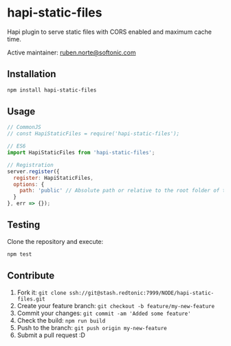 # hapi-static-files

Hapi plugin to serve static files with CORS enabled and maximum cache time.

Active maintainer: [ruben.norte@softonic.com](mailto:ruben.norte@softonic.com?subject=hapi-static-files)

## Installation

```bash
npm install hapi-static-files
```

## Usage

```javascript
// CommonJS
// const HapiStaticFiles = require('hapi-static-files');

// ES6
import HapiStaticFiles from 'hapi-static-files';

// Registration
server.register({
  register: HapiStaticFiles,
  options: {
    path: 'public' // Absolute path or relative to the root folder of the project.
  }
}, err => {});
```

## Testing

Clone the repository and execute:

```bash
npm test
```

## Contribute

1. Fork it: `git clone ssh://git@stash.redtonic:7999/NODE/hapi-static-files.git`
2. Create your feature branch: `git checkout -b feature/my-new-feature`
3. Commit your changes: `git commit -am 'Added some feature'`
4. Check the build: `npm run build`
4. Push to the branch: `git push origin my-new-feature`
5. Submit a pull request :D
